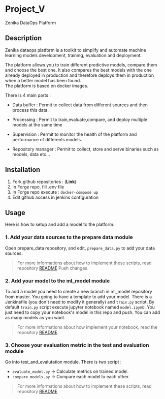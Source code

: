 # Project_V 

Zenika DataOps Platform

## Description
Zenika dataops platform is a toolkit to simplify and automate machine learning models development, training, evaluation and deployment.

The platform allows you to train different predictive models, compare them and choose the best one. It also compares the best models with the one already deployed in production and therefore deploys them in production when a better model has been found.  
The platform is based on docker images.

There is 4 main parts :

-   Data buffer : Permit to collect data from different sources and then process this data.
    
-   Processing : Permit to train,evaluate,compare, and deploy multiple models at the same time
    
-   Supervision : Permit to monitor the health of the platform and performance of differents models.
    
-   Repository manager : Permit to collect, store and serve binaries such as models, data etc…

## Installation

 1. Fork github repositories : (**Link**)
 2. In Forge repo, fill .env file
 3. In Forge repo execute : ```docker-compose up```
 4. Edit github access in jenkins configuration

## Usage

Here is how to setup and add a model to the platform.

 ### 1.  Add your data sources to the prepare data module
 
Open prepare_data repository, and edit, ```prepare_data.py``` to add your data sources.

> For more informations about how to implement these scripts, read repository [README](https://github.com/ValentinChabrierZenika/prepare_data_projectV/blob/master/README.md)
Push changes.

### 2. Add your model to the ml_model module
To add a model you need to create a new branch in ml_model repository from master.
You going to have a template to add your model. There is a Jenkinsfile (you don't need to modify it generally) and ```train.py``` script. 
By default ```train.py``` script execute jupyter notebook named ```model.ipynb```.
You just need to copy your notebook's model in this repo and push.
You can add as many models as you want.

> For more informations about how implement your notebook, read the
> repository [README](https://github.com/ValentinChabrierZenika/ml_model_projectV/blob/master/README.md).

### 3. Choose your evaluation metric in the test and evaluation module

Go into test_and_evalutation module. 
There is two script : 

 - ```evaluate_model.py``` → Calculate metrics on trained model.
- ```compare_models.py``` → Compare each model to each other.

> For more informations about how to implement these scripts, read repository [README](https://github.com/ValentinChabrierZenika/test_and_evaluation/blob/master/README.md).


